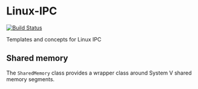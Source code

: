 # Linux-IPC

[![Build Status](https://travis-ci.org/grisu48/Linux-IPC.svg?branch=master)](https://travis-ci.org/grisu48/Linux-IPC)

Templates and concepts for Linux IPC

## Shared memory

The `SharedMemory` class provides a wrapper class around System V shared memory segments.
